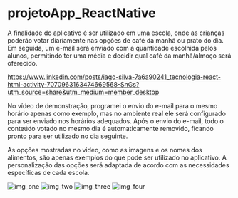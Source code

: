 # projetoApp_ReactNative

A finalidade do aplicativo é ser utilizado em uma escola, onde as crianças poderão votar diariamente nas opções de café da manhã ou prato do dia. Em seguida, um e-mail será enviado com a quantidade escolhida pelos alunos, permitindo ter uma média e decidir qual café da manhã/almoço será oferecido.

https://www.linkedin.com/posts/iago-silva-7a6a90241_tecnologia-react-html-activity-7070963163474669568-SnGs?utm_source=share&utm_medium=member_desktop

No vídeo de demonstração, programei o envio do e-mail para o mesmo horário apenas como exemplo, mas no ambiente real ele será configurado para ser enviado nos horários adequados.
Após o envio do e-mail, todo o conteúdo votado no mesmo dia é automaticamente removido, ficando pronto para ser utilizado no dia seguinte.

As opções mostradas no video, como as imagens e os nomes dos alimentos, são apenas exemplos do que pode ser utilizado no aplicativo. A personalização das opções será adaptada de acordo com as necessidades específicas de cada escola.



![img_one](https://github.com/Iagoolima/projetoApp_ReactNative/assets/110433346/76db523a-0374-4304-bdd0-46b7720be0a2)
![img_two](https://github.com/Iagoolima/projetoApp_ReactNative/assets/110433346/8cc95901-4f6d-4134-ae1b-a35469f4c9da)
![img_three](https://github.com/Iagoolima/projetoApp_ReactNative/assets/110433346/f849420b-4226-49e9-bb87-b1a70d083d96)
![img_four](https://github.com/Iagoolima/projetoApp_ReactNative/assets/110433346/fc80d88a-28fc-4e26-a8b9-7a2a623170c4)
